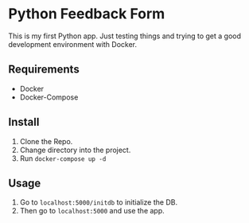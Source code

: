 # Python Feedback Form

This is my first Python app. Just testing things and trying to get a good development environment with Docker.

## Requirements

- Docker
- Docker-Compose

## Install

1. Clone the Repo.
1. Change directory into the project.
1. Run `docker-compose up -d`

## Usage

1. Go to `localhost:5000/initdb` to initialize the DB.
1. Then go to `localhost:5000` and use the app.
